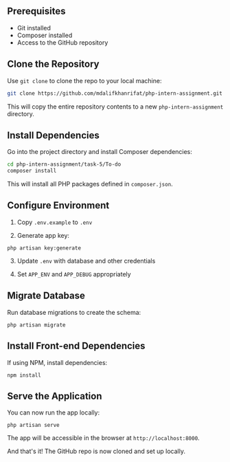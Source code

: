 

## Prerequisites

- Git installed
- Composer installed
- Access to the GitHub repository

## Clone the Repository

Use `git clone` to clone the repo to your local machine:

```bash
git clone https://github.com/mdalifkhanrifat/php-intern-assignment.git
```

This will copy the entire repository contents to a new `php-intern-assignment` directory.

## Install Dependencies

Go into the project directory and install Composer dependencies:

```bash
cd php-intern-assignment/task-5/To-do
composer install
```

This will install all PHP packages defined in `composer.json`.

## Configure Environment

1. Copy `.env.example` to `.env`

2. Generate app key:

```
php artisan key:generate
``` 

3. Update `.env` with database and other credentials

4. Set `APP_ENV` and `APP_DEBUG` appropriately

## Migrate Database

Run database migrations to create the schema:

```
php artisan migrate
```

## Install Front-end Dependencies

If using NPM, install dependencies:

```
npm install
```

## Serve the Application

You can now run the app locally:

```
php artisan serve
```

The app will be accessible in the browser at `http://localhost:8000`.

And that's it! The GitHub repo is now cloned and set up locally.